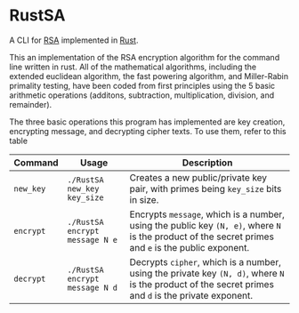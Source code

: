 # RustSA
A CLI for [RSA](https://en.wikipedia.org/wiki/RSA_(cryptosystem)) implemented in [Rust](https://www.rust-lang.org/).

This an implementation of the RSA encryption algorithm for the command line written in rust. All of the mathematical algorithms, including the extended euclidean algorithm, the fast powering algorithm, and Miller-Rabin primality testing, have been coded from first principles using the 5 basic arithmetic operations (additons, subtraction, multiplication, division, and remainder). 

The three basic operations this program has implemented are key creation, encrypting message, and decrypting cipher texts. To use them, refer to this table

| Command   | Usage                          | Description                                                                                                                                          |
|-----------|--------------------------------|------------------------------------------------------------------------------------------------------------------------------------------------------|
| `new_key` | `./RustSA new_key key_size`    | Creates a new public/private key pair, with primes being `key_size` bits in size.                                                                    |
| `encrypt` | `./RustSA encrypt message N e` | Encrypts `message`, which is a number, using the public key `(N, e)`, where `N` is the product of the secret primes and `e` is the public exponent.  |
| `decrypt` | `./RustSA encrypt message N d` | Decrypts `cipher`, which is a number, using the private key `(N, d)`, where `N` is the product of the secret primes and `d` is the private exponent. |
